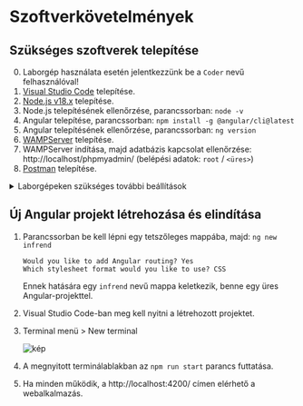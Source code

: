 # Szoftverkövetelmények

## Szükséges szoftverek telepítése
0. Laborgép használata esetén jelentkezzünk be a `Coder` nevű felhasználóval!
1. [Visual Studio Code](https://code.visualstudio.com/) telepítése.
2. [Node.js v18.x](https://nodejs.org/dist/latest-v18.x/node-v18.14.2-x64.msi) telepítése.
3. Node.js telepítésének ellenőrzése, parancssorban: `node -v`
4. Angular telepítése, parancssorban: `npm install -g @angular/cli@latest`
5. Angular telepítésének ellenőrzése, parancssorban: `ng version`
6. [WAMPServer](https://sourceforge.net/projects/wampserver/files/WampServer%203/WampServer%203.0.0/wampserver3.3.0_x64.exe/download) telepítése.
7. WAMPServer indítása, majd adatbázis kapcsolat ellenőrzése: http://localhost/phpmyadmin/ (belépési adatok: `root` / `<üres>`)
8. [Postman](https://dl.pstmn.io/download/latest/win64) telepítése.

<details>
<summary>Laborgépeken szükséges további beállítások</summary>

Amennyiben a parancssorban a `node -v` és `ng --version` parancsokra hibaüzenetet kapunk, végezzük el a következő beállításokat. Ezek hatására a VSCode-ba integrált terminálban elérhetőek lesznek a szükséges parancsok.

1. A VSCode megnyitása után nyomjuk le a `Ctrl+Shift+P` billentyűkombinációt, az ablak tetején megjelenik az ún. „Command Palette”.
2. Gépeljük be az `open settings` keresőszót, majd válasszuk a „Preferences: Open Settings (JSON)” lehetőséget.
3. Az így megnyitott JSON dokumentum egy tetszőleges pontjára másoljuk be az alábbiakat, majd mentsük el a fájlt:
    ```json
    "terminal.integrated.shell.windows": "C:\\WINDOWS\\System32\\cmd.exe",
    "terminal.integrated.env.windows": {
        "PATH": "${env:APPDATA}\\npm;C:\\Program Files\\nodejs;${env:PATH}"
    },
    ```
4. Az ablak tetején látható „Terminal” menüben válasszuk a „New Terminal” lehetőséget, majd futtassuk az alábbi parancsot, ellenőrizve a beállítás sikerességét:
    ```
    ng --version
    ```
</details>

## Új Angular projekt létrehozása és elindítása
1. Parancssorban be kell lépni egy tetszőleges mappába, majd: `ng new infrend`
    ```
    Would you like to add Angular routing? Yes
    Which stylesheet format would you like to use? CSS
    ```
    Ennek hatására egy `infrend` nevű mappa keletkezik, benne egy üres Angular-projekttel.

2. Visual Studio Code-ban meg kell nyitni a létrehozott projektet.
3. Terminal menü > New terminal

    ![kép](https://user-images.githubusercontent.com/14952854/220696206-66b76fe4-1b76-40fd-878f-5f7aa84379d8.png)

5. A megnyitott terminálablakban az ``npm run start`` parancs futtatása.
6. Ha minden működik, a http://localhost:4200/ címen elérhető a webalkalmazás.
